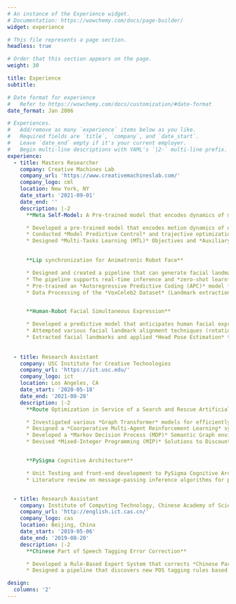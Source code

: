 ```yaml
---
# An instance of the Experience widget.
# Documentation: https://wowchemy.com/docs/page-builder/
widget: experience

# This file represents a page section.
headless: true

# Order that this section appears on the page.
weight: 30

title: Experience
subtitle:

# Date format for experience
#   Refer to https://wowchemy.com/docs/customization/#date-format
date_format: Jan 2006

# Experiences.
#   Add/remove as many `experience` items below as you like.
#   Required fields are `title`, `company`, and `date_start`.
#   Leave `date_end` empty if it's your current employer.
#   Begin multi-line descriptions with YAML's `|2-` multi-line prefix.
experience:
  - title: Masters Researcher
    company: Creative Machines Lab
    company_url: 'https://www.creativemachineslab.com/'
    company_logo: cml
    location: New York, NY
    date_start: '2021-09-01'
    date_end: ''
    description: |-2  
      **Meta Self-Model: A Pre-trained model that encodes dynamics of morphologically different legged-robot**

      * Developed a pre-trained model that encodes motion dynamics of over 10K differently configured legged robots, applicable to various downstream tasks.
      * Conducted *Model Predictive Control* and trajective optimization using the pre-trained model.
      * Designed *Multi-Tasks Learning (MTL)* Objectives and *Auxiliary Tasks* to automatically balance training tasks difficulties
  

      **Lip synchronization for Animatronic Robot Face**

      * Designed and created a pipeline that can generate facial landmarks (lips and holistic facial expression) synchronized with a given speech audio. The landmarks are then converted into robot face motor commands via an inverse model.
      * The pipeline supports real-time inference and *zero-shot learn* to unknown languages and speakers
      * Pre-trained an *Autoregressive Predictive Coding (APC)* model for speech audio embedding
      * Data Processing of the *VoxCeleb2 Dataset* (Landmark extraction, speech enhancing, landmark alignment, etc.)


      **Human-Robot Facial Simultaneous Expression**

      * Developed a predictive model that anticipates human facial expression changes thereby realizing simultaneous human facial expression mimicking (Simexpression).
      * Attempted various facial landmark alignment techniques (rotation and scaling, affine alignment, 3D alignment by shifting viewing frustum)
      * Extracted facial landmarks and applied *Head Pose Estimation* to remove lateral faces
  
        
  - title: Research Assistant
    company: USC Institute for Creative Technologies
    company_url: 'https://ict.usc.edu/'
    company_logo: ict
    location: Los Angeles, CA
    date_start: '2020-05-18'
    date_end: '2021-08-28'
    description: |-2
      **Route Optimization in Service of a Search and Rescue Artificial Social Intelligence Agent**

      * Investigated various *Graph Transformer* models for efficiently and approximately solving route optimization problems such as *Travelling Salesman Problem (TSP)* and *Capacitated Vehicle Routing Problem (CVRP)*.
      * Designed a *Coorperative Multi-Agent Reinforcement Learning* system where agents with different roles and capabilities use the said *Graph Transformer* models as the oracle to get approximately optimal paths and coorperate to solve a Search-and-Rescue task in a Minecraft environment.
      * Developed a *Markov Decision Process (MDP)* Semantic Graph environment to simulate search and rescue tasks and conduct deep reinforcement learning experiment with *Proximal Policy Optimization (PPO)* on the environment for route optimization
      * Devised *Mixed-Integer Programming (MIP)* Solutions to Discounted Reward Travelling Salesman Problem for Search and Rescue Tasks


      **PySigma Cognitive Architecture**

      * Unit Testing and front-end development to PySigma Cognitive Architecture
      * Literature review on message-passing inference algorithms for probabilistic graphical models.


  - title: Research Assistant
    company: Institute of Computing Technology, Chinese Academy of Sciences
    company_url: 'http://english.ict.cas.cn/'
    company_logo: cas
    location: Beijing, China
    date_start: '2019-05-06'
    date_end: '2019-08-20'
    description: |-2
      **Chinese Part of Speech Tagging Error Correction**

      * Developed a Rule-Based Expert System that corrects *Chinese Part of Speech (POS)* Tagging errors made by neural language models.
      * Designed a pipeline that discovers new POS tagging rules based on similarity analysis between the POS tagging results from Stanford CoreNLP model and NLPIR-ICTCLAS POS Tagging System

design:
  columns: '2'
---
```

